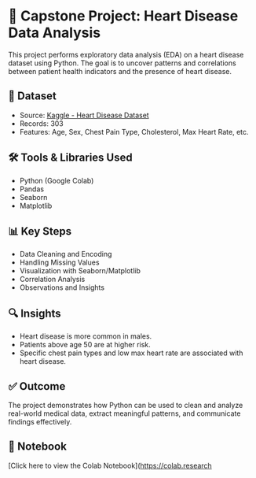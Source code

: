 # 💓 Capstone Project: Heart Disease Data Analysis

This project performs exploratory data analysis (EDA) on a heart disease dataset using Python. The goal is to uncover patterns and correlations between patient health indicators and the presence of heart disease.

## 📁 Dataset
- Source: [Kaggle - Heart Disease Dataset](https://www.kaggle.com/datasets/fedesoriano/heart-failure-prediction)
- Records: 303
- Features: Age, Sex, Chest Pain Type, Cholesterol, Max Heart Rate, etc.

## 🛠 Tools & Libraries Used
- Python (Google Colab)
- Pandas
- Seaborn
- Matplotlib

## 📊 Key Steps
- Data Cleaning and Encoding
- Handling Missing Values
- Visualization with Seaborn/Matplotlib
- Correlation Analysis
- Observations and Insights

## 🔍 Insights
- Heart disease is more common in males.
- Patients above age 50 are at higher risk.
- Specific chest pain types and low max heart rate are associated with heart disease.

## ✅ Outcome
The project demonstrates how Python can be used to clean and analyze real-world medical data, extract meaningful patterns, and communicate findings effectively.

## 📎 Notebook
[Click here to view the Colab Notebook](https://colab.research
